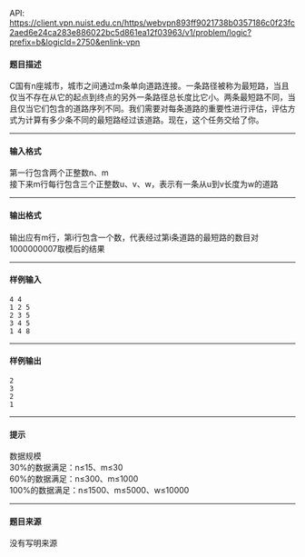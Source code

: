 API: https://client.vpn.nuist.edu.cn/https/webvpn893ff9021738b0357186c0f23fc2aed6e24ca283e886022bc5d861ea12f03963/v1/problem/logic?prefix=b&logicId=2750&enlink-vpn

#### 题目描述

C国有n座城市，城市之间通过m条单向道路连接。一条路径被称为最短路，当且仅当不存在从它的起点到终点的另外一条路径总长度比它小。两条最短路不同，当且仅当它们包含的道路序列不同。我们需要对每条道路的重要性进行评估，评估方式为计算有多少条不同的最短路经过该道路。现在，这个任务交给了你。  

---

#### 输入格式

第一行包含两个正整数n、m  
接下来m行每行包含三个正整数u、v、w，表示有一条从u到v长度为w的道路  

---

#### 输出格式

输出应有m行，第i行包含一个数，代表经过第i条道路的最短路的数目对1000000007取模后的结果  

---

#### 样例输入
```
4 4
1 2 5
2 3 5
3 4 5
1 4 8

```

---

#### 样例输出
```
2
3
2
1

```

---

#### 提示

数据规模  
30%的数据满足：n≤15、m≤30  
60%的数据满足：n≤300、m≤1000  
100%的数据满足：n≤1500、m≤5000、w≤10000  

---

#### 题目来源

没有写明来源